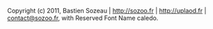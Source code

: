 Copyright (c) 2011, Bastien Sozeau | http://sozoo.fr | http://uplaod.fr | <contact@sozoo.fr>,
with Reserved Font Name caledo.
